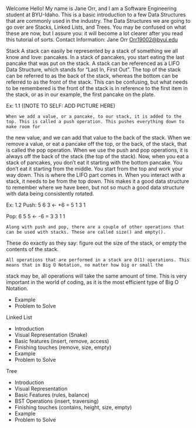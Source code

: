 Welcome
	Hello! My name is Jane Orr, and I am a Software Engineering student at BYU-Idaho. This is a basic introduction to a few Data Structures that are commonly used in the industry. The Data Structures we are going to go over are Stacks, Linked Lists, and Trees. You may be confused on what these are now, but I assure you: it will become a lot clearer after you read this tutorial of sorts.
Contact Information:
Jane Orr
Orr19002@byui.edu

Stack
	A stack can easily be represented by a stack of something we all know and love: pancakes. 
  In a stack of pancakes, you start eating the last pancake that was put on the stack. A stack can be referenced as a LIFO Data Structure, which stands for 
  “Last In, First Out”. The top of the stack can be referred to as the back of the stack, whereas the bottom can be referred to as the front of the stack. 
  This can be confusing, but what needs to be remembered is the front of the stack is in reference to the first item in the stack, or as in our example, 
  the first pancake on the plate. 

Ex: 1.1
 ((NOTE TO SELF: ADD PICTURE HERE)

	When we add a value, or a pancake, to our stack, it is added to the top. This is called a push operation. This pushes everything down to make room for 
  the new value, and we can add that value to the back of the stack. When we remove a value, or eat a pancake off the top, or the back, of the stack, 
  that is called the pop operation. When we use the push and pop operations, it is always off the back of the stack (the top of the stack).
	Now, when you eat a stack of pancakes, you don’t eat it starting with the bottom pancake. You don’t eat it starting from the middle. 
  You start from the top and work your way down. This is where the LIFO part comes in. When you interact with a stack, 
  it needs to be from the top down. This makes it a good data structure to remember where we have been, but not so much a good 
  data structure with data being consistently rotated.

Ex: 1.2
Push: 
5								    6
3		<-		+6		=		    5
1								    3
								    1

Pop:
6								    5
5		<-		-6		=		    3
3								    1
1								

	Along with push and pop, there are a couple of other operations that can be used with stacks. These are called size() and empty(). 
  These do exactly as they say: figure out the size of the stack, or empty the contents of the stack. 
  
  	All operations that are performed in a stack are O(1) operations. This means that in Big O Notation, no matter how big or small the
  stack may be, all operations will take the same amount of time. This is very important in the world of coding, as it is the most
  efficient type of Big O Notation.
  
-	Example
-	Problem to Solve

Linked List
-	Introduction
-	Visual Representation (Snake)
-	Basic features (insert, remove, access)
-	Finishing touches (remove, size, empty)
-	Example
-	Problem to Solve

Tree
-	Introduction
-	Visual Representation
-	Basic Features (rules, balance)
-	BST Operations (insert, traversing)
-	Finishing touches (contains, height, size, empty)
-	Example
-	Problem to Solve
